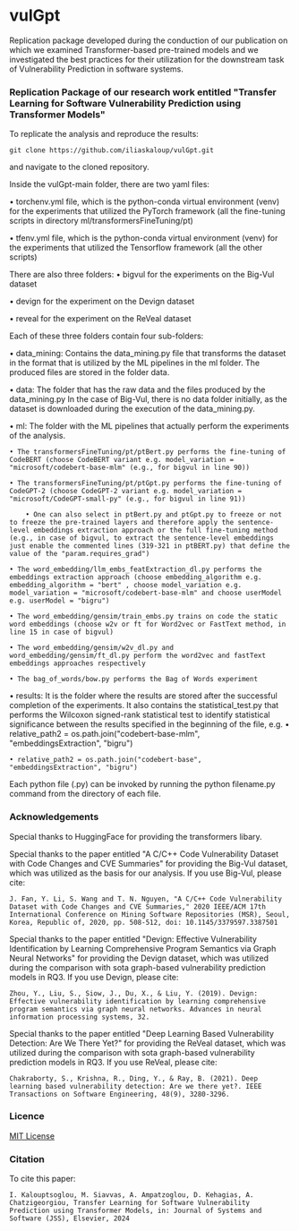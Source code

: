 # vulGpt
Replication package developed during the conduction of our publication on which we examined Transformer-based pre-trained models and we investigated the best practices for their utilization for the downstream task of Vulnerability Prediction in software systems.

### Replication Package of our research work entitled "Transfer Learning for Software Vulnerability Prediction using Transformer Models"

To replicate the analysis and reproduce the results:

~~~
git clone https://github.com/iliaskaloup/vulGpt.git
~~~
and navigate to the cloned repository.

Inside the vulGpt-main folder, there are two yaml files:

• torchenv.yml file, which is the python-conda virtual environment (venv) for the experiments that utilized the PyTorch framework (all the fine-tuning scripts in directory ml/transformersFineTuning/pt)

• tfenv.yml file, which is the python-conda virtual environment (venv) for the experiments that utilized the Tensorflow framework (all the other scripts)

There are also three folders:
• bigvul for the experiments on the Big-Vul dataset 

• devign for the experiment on the Devign dataset

• reveal for the experiment on the ReVeal dataset

Each of these three folders contain four sub-folders:

• data_mining: Contains the data_mining.py file that transforms the dataset in the format that is utilized by the ML pipelines in the ml folder. The produced files are stored in the folder data.

• data: The folder that has the raw data and the files produced by the data_mining.py
	In the case of Big-Vul, there is no data folder initially, as the dataset is downloaded during the execution of the data_mining.py.

• ml: The folder with the ML pipelines that actually perform the experiments of the analysis.

	• The transformersFineTuning/pt/ptBert.py performs the fine-tuning of CodeBERT (choose CodeBERT variant e.g. model_variation = "microsoft/codebert-base-mlm" (e.g., for bigvul in line 90))
	
	• The transformersFineTuning/pt/ptGpt.py performs the fine-tuning of CodeGPT-2 (choose CodeGPT-2 variant e.g. model_variation = "microsoft/CodeGPT-small-py" (e.g., for bigvul in line 91))
	
		• One can also select in ptBert.py and ptGpt.py to freeze or not to freeze the pre-trained layers and therefore apply the sentence-level embeddings extraction approach or the full fine-tuning method (e.g., in case of bigvul, to extract the sentence-level embeddings just enable the commented lines (319-321 in ptBERT.py) that define the value of the "param.requires_grad")
	
	• The word_embedding/llm_embs_featExtraction_dl.py performs the embeddings extraction approach (choose embedding_algorithm e.g. embedding_algorithm = "bert" , choose model_variation e.g. model_variation = "microsoft/codebert-base-mlm" and choose userModel e.g. userModel = "bigru")
	
	• The word_embedding/gensim/train_embs.py trains on code the static word embeddings (choose w2v or ft for Word2vec or FastText method, in line 15 in case of bigvul)
	
	• The word_embedding/gensim/w2v_dl.py and word_embedding/gensim/ft_dl.py perform the word2vec and fastText embeddings approaches respectively
	
	• The bag_of_words/bow.py performs the Bag of Words experiment

• results: It is the folder where the results are stored after the successful completion of the experiments. It also contains the statistical_test.py that performs the Wilcoxon signed-rank statistical test to identify statistical significance between the results specified in the beginning of the file, e.g.
	• relative_path2 = os.path.join("codebert-base-mlm", "embeddingsExtraction", "bigru")
	
	• relative_path2 = os.path.join("codebert-base", "embeddingsExtraction", "bigru")
	
Each python file (.py) can be invoked by running the python filename.py command from the directory of each file.


### Acknowledgements

Special thanks to HuggingFace for providing the transformers libary.

Special thanks to the paper entitled "A C/C++ Code Vulnerability Dataset with Code Changes and CVE Summaries" for providing the Big-Vul dataset, which was utilized as the basis for our analysis. If you use Big-Vul, please cite:

~~~
J. Fan, Y. Li, S. Wang and T. N. Nguyen, "A C/C++ Code Vulnerability Dataset with Code Changes and CVE Summaries," 2020 IEEE/ACM 17th International Conference on Mining Software Repositories (MSR), Seoul, Korea, Republic of, 2020, pp. 508-512, doi: 10.1145/3379597.3387501
~~~

Special thanks to the paper entitled "Devign: Effective Vulnerability Identification by Learning Comprehensive Program Semantics via Graph Neural Networks" for providing the Devign dataset, which was utilized during the comparison with sota graph-based vulnerability prediction models in RQ3. If you use Devign, please cite:
~~~
Zhou, Y., Liu, S., Siow, J., Du, X., & Liu, Y. (2019). Devign: Effective vulnerability identification by learning comprehensive program semantics via graph neural networks. Advances in neural information processing systems, 32.
~~~

Special thanks to the paper entitled "Deep Learning Based Vulnerability Detection: Are We There Yet?" for providing the ReVeal dataset, which was utilized during the comparison with sota graph-based vulnerability prediction models in RQ3. If you use ReVeal, please cite:
~~~
Chakraborty, S., Krishna, R., Ding, Y., & Ray, B. (2021). Deep learning based vulnerability detection: Are we there yet?. IEEE Transactions on Software Engineering, 48(9), 3280-3296.
~~~


### Licence

[MIT License](https://github.com/iliaskaloup/vulGpt/blob/main/LICENSE)

### Citation
To cite this paper:
~~~
I. Kalouptsoglou, M. Siavvas, A. Ampatzoglou, D. Kehagias, A. Chatzigeorgiou, Transfer Learning for Software Vulnerability Prediction using Transformer Models, in: Journal of Systems and Software (JSS), Elsevier, 2024
~~~
